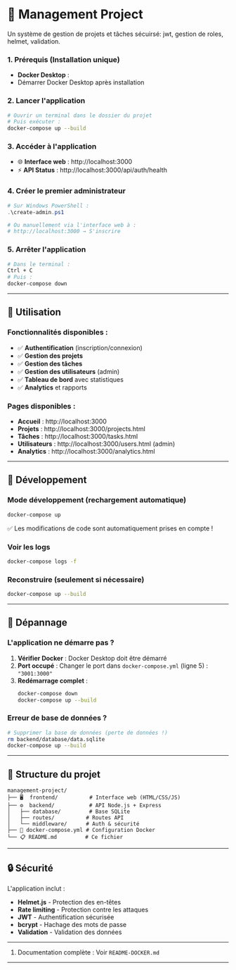 # 🏢 Management Project

Un système de gestion de projets et tâches sécuirsé: jwt, gestion de roles, helmet, validation.



### 1. **Prérequis** (Installation unique)
- **Docker Desktop** :
- Démarrer Docker Desktop après installation

### 2. **Lancer l'application**
```bash
# Ouvrir un terminal dans le dossier du projet
# Puis exécuter :
docker-compose up --build
```

### 3. **Accéder à l'application**
- 🌐 **Interface web** : http://localhost:3000
- ⚡ **API Status** : http://localhost:3000/api/auth/health

### 4. **Créer le premier administrateur**
```powershell
# Sur Windows PowerShell :
.\create-admin.ps1

# Ou manuellement via l'interface web à :
# http://localhost:3000 → S'inscrire
```

### 5. **Arrêter l'application**
```bash
# Dans le terminal :
Ctrl + C
# Puis :
docker-compose down
```

---

## 📱 **Utilisation**

### Fonctionnalités disponibles :
- ✅ **Authentification** (inscription/connexion)
- ✅ **Gestion des projets**
- ✅ **Gestion des tâches**
- ✅ **Gestion des utilisateurs** (admin)
- ✅ **Tableau de bord** avec statistiques
- ✅ **Analytics** et rapports

### Pages disponibles :
- **Accueil** : http://localhost:3000
- **Projets** : http://localhost:3000/projects.html
- **Tâches** : http://localhost:3000/tasks.html
- **Utilisateurs** : http://localhost:3000/users.html (admin)
- **Analytics** : http://localhost:3000/analytics.html

---

## 🔧 **Développement**

### Mode développement (rechargement automatique)
```bash
docker-compose up
```
✅ Les modifications de code sont automatiquement prises en compte !

### Voir les logs
```bash
docker-compose logs -f
```

### Reconstruire (seulement si nécessaire)
```bash
docker-compose up --build
```

---

## 🐛 **Dépannage**

### L'application ne démarre pas ?
1. **Vérifier Docker** : Docker Desktop doit être démarré
2. **Port occupé** : Changer le port dans `docker-compose.yml` (ligne 5) : `"3001:3000"`
3. **Redémarrage complet** :
   ```bash
   docker-compose down
   docker-compose up --build
   ```

### Erreur de base de données ?
```bash
# Supprimer la base de données (perte de données !)
rm backend/database/data.sqlite
docker-compose up --build
```

---

## 📁 **Structure du projet**

```
management-project/
├── 🖥️  frontend/          # Interface web (HTML/CSS/JS)
├── ⚙️  backend/           # API Node.js + Express
│   ├── database/         # Base SQLite
│   ├── routes/          # Routes API
│   └── middleware/      # Auth & sécurité
├── 🐳 docker-compose.yml # Configuration Docker
└── 📋 README.md         # Ce fichier
```

---

## 🔒 **Sécurité**

L'application inclut :
- **Helmet.js** - Protection des en-têtes
- **Rate limiting** - Protection contre les attaques
- **JWT** - Authentification sécurisée
- **bcrypt** - Hachage des mots de passe
- **Validation** - Validation des données

---



1. Documentation complète : Voir `README-DOCKER.md`

---



